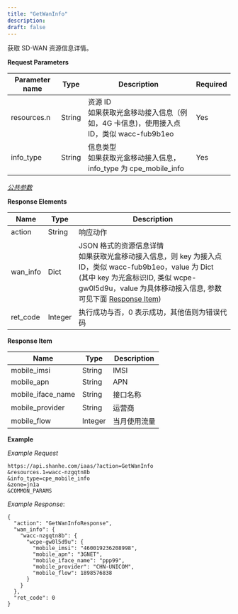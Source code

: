 ```yaml
---
title: "GetWanInfo"
description: 
draft: false
---
```




获取 SD-WAN 资源信息详情。


**Request Parameters**

| Parameter name | Type | Description | Required |
| --- | --- | --- | --- |
| resources.n | String | 资源 ID<br/>如果获取光盒移动接入信息（例如，4G 卡信息)，使用接入点 ID，类似 wacc-fub9b1eo | Yes |
| info_type | String | 信息类型<br/>如果获取光盒移动接入信息，info_type 为 cpe_mobile_info | Yes |

[_公共参数_](../../../parameters/)

**Response Elements**

| Name | Type | Description |
| --- | --- | --- |
| action | String | 响应动作 |
| wan_info | Dict | JSON 格式的资源信息详情<br/>如果获取光盒移动接入信息，则 key 为接入点ID，类似 wacc-fub9b1eo，value 为 Dict<br/>(其中 key 为光盒标识ID, 类似 wcpe-gw0l5d9u，value 为具体移动接入信息, 参数可见下面 [Response Item](#response-item)) |
| ret_code | Integer | 执行成功与否，0 表示成功，其他值则为错误代码 |

**Response Item**

| Name | Type | Description |
| --- | --- | --- |
| mobile_imsi | String | IMSI |
| mobile_apn | String | APN |
| mobile_iface_name | String | 接口名称 |
| mobile_provider | String | 运营商 |
| mobile_flow | Integer | 当月使用流量 |

**Example**

_Example Request_

```
https://api.shanhe.com/iaas/?action=GetWanInfo
&resources.1=wacc-nzgqtn8b
&info_type=cpe_mobile_info
&zone=jn1a
&COMMON_PARAMS
```

_Example Response_:

```
{
  "action": "GetWanInfoResponse", 
  "wan_info": {
    "wacc-nzgqtn8b": {
      "wcpe-gw0l5d9u": {
        "mobile_imsi": "460019236208998", 
        "mobile_apn": "3GNET", 
        "mobile_iface_name": "ppp99", 
        "mobile_provider": "CHN-UNICOM", 
        "mobile_flow": 1898576838
      }
    }
  }, 
  "ret_code": 0
}
```
